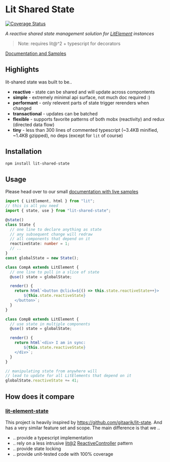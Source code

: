 # Lit Shared State

[![Coverage Status](https://coveralls.io/repos/github/sijakret/lit-shared-state/badge.svg?branch=main)](https://coveralls.io/github/sijakret/lit-shared-state?branch=main)

*A reactive shared state management solution for [LitElement](https://lit.dev/docs/components/overview/) instances*

> Note: requires lit@^2 + typescript for decorators

[Documentation and Samples](https://sijakret.github.io/lit-shared-state)

## Highlights
lit-shared state was built to be..
* **reactive** - state can be shared and will update across compontents
* **simple** - extremely minimal api surface, not much doc required :)
* **performant** - only relevent parts of state trigger rerenders when changed
* **transactional** - updates can be batched
* **flexible** - supports favorite patterns of both mobx (reactivity) and redux (directed data flow)
* **tiny** - less than 300 lines of commented typescript (~3.4KB minified, ~1.4KB gzipped), no deps (except for `lit` of course)

## Installation

```bash
npm install lit-shared-state
```

## Usage

Please head over to our small [documentation with live samples](https://sijakret.github.io/lit-shared-state)

```ts
import { LitElement, html } from "lit";
// this is all you need
import { state, use } from "lit-shared-state";

@state()
class State {
  // one line to declare anything as state
  // any subsequent change will redraw
  // all components that depend on it
  reactiveState: number = 1;
  // ..
}
const globalState = new State();

class CompA extends LitElement {
  // one line to pull in a slice of state
  @use() state = globalState;

  render() {
    return html`<button @click=${() => this.state.reactiveState++}>
        ${this.state.reactiveState}
    </button>`;
  }
}

class CompB extends LitElement {
  // use state in multiple components
  @use() state = globalState;

  render() {
    return html`<div> I am in sync:
        ${this.state.reactiveState}
    </div>`;
  }
}

// manipulating state from anywhere will
// lead to update for all LitElements that depend on it
globalState.reactiveState += 41;
```
## How does it compare

### [lit-element-state](https://github.com/gitaarik/lit-state)
This project is heavily inspired by https://github.com/gitaarik/lit-state. And has a very similar feature set and scope.
The main difference is that we ..
* .. provide a typescript implementation
* .. rely on a less intrusive [lit@2](https://www.npmjs.com/package/lit) [ReactiveController](https://lit.dev/docs/composition/controllers/) pattern
* .. provide state locking
* .. provide unit-tested code with 100% coverage 
